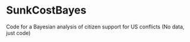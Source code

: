 # SunkCostBayes
Code for a Bayesian analysis of citizen support for US conflicts (No data, just code)
